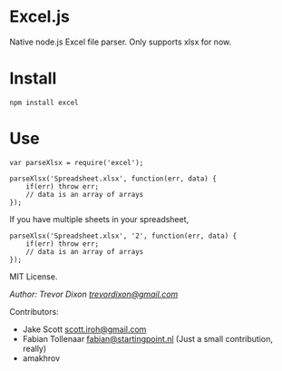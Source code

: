Excel.js
========

Native node.js Excel file parser. Only supports xlsx for now.

Install
=======
    npm install excel

Use
====
    var parseXlsx = require('excel');

    parseXlsx('Spreadsheet.xlsx', function(err, data) {
    	if(err) throw err;
        // data is an array of arrays
    });
    
If you have multiple sheets in your spreadsheet, 

    parseXlsx('Spreadsheet.xlsx', '2', function(err, data) {
    	if(err) throw err;
        // data is an array of arrays
    });
    
MIT License.

*Author: Trevor Dixon <trevordixon@gmail.com>*

Contributors: 
- Jake Scott <scott.iroh@gmail.com>
- Fabian Tollenaar <fabian@startingpoint.nl> (Just a small contribution, really)
- amakhrov
